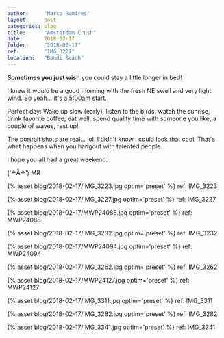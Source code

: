 ```yaml
---
author:     "Marco Ramires"
layout:     post
categories: blog
title:      "Amsterdam Crush"
date:       2018-02-17
folder:     "2018-02-17"
ref:        "IMG_3227"
location:   "Bondi Beach"
---
```


**Sometimes you just wish** you could stay a little longer in bed! 

I knew it would be a good morning with the fresh NE swell and very light wind. So yeah... it's a 5:00am start.

Perfect day: Wake up slow (early), listen to the birds, watch the sunrise, drink favorite coffee, eat well, spend quality time with someone you like, a couple of waves, rest up!

The portrait shots are real... lol. I didn't know I could look that cool. That's what happens when you hangout with talented people. 

I hope you all had a great weekend.

('≗Å≗') MR

{% asset blog/2018-02-17/IMG_3223.jpg optim='preset' %}
ref: IMG_3223

{% asset blog/2018-02-17/IMG_3227.jpg optim='preset' %}
ref: IMG_3227

{% asset blog/2018-02-17/MWP24088.jpg optim='preset' %}
ref: MWP24088

{% asset blog/2018-02-17/IMG_3232.jpg optim='preset' %}
ref: IMG_3232

{% asset blog/2018-02-17/MWP24094.jpg optim='preset' %}
ref: MWP24094

{% asset blog/2018-02-17/IMG_3262.jpg optim='preset' %}
ref: IMG_3262

{% asset blog/2018-02-17/MWP24127.jpg optim='preset' %}
ref: MWP24127

{% asset blog/2018-02-17/IMG_3311.jpg optim='preset' %}
ref: IMG_3311

{% asset blog/2018-02-17/IMG_3282.jpg optim='preset' %}
ref: IMG_3282
 
{% asset blog/2018-02-17/IMG_3341.jpg optim='preset' %} 
ref: IMG_3341




